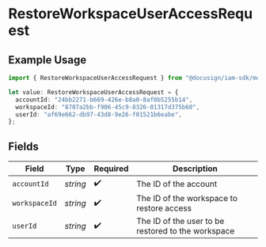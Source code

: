 # RestoreWorkspaceUserAccessRequest

## Example Usage

```typescript
import { RestoreWorkspaceUserAccessRequest } from "@docusign/iam-sdk/models/operations";

let value: RestoreWorkspaceUserAccessRequest = {
  accountId: "24bb2271-b669-426e-b8a0-8af0b5255b14",
  workspaceId: "8707a2bb-f906-45c9-8326-01317d375b60",
  userId: "af69e662-db97-43d8-9e26-f01521b6eabe",
};
```

## Fields

| Field                                              | Type                                               | Required                                           | Description                                        |
| -------------------------------------------------- | -------------------------------------------------- | -------------------------------------------------- | -------------------------------------------------- |
| `accountId`                                        | *string*                                           | :heavy_check_mark:                                 | The ID of the account                              |
| `workspaceId`                                      | *string*                                           | :heavy_check_mark:                                 | The ID of the workspace to restore access          |
| `userId`                                           | *string*                                           | :heavy_check_mark:                                 | The ID of the user to be restored to the workspace |